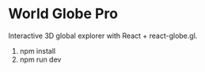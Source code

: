 # World Globe Pro

Interactive 3D global explorer with React + react-globe.gl.

1) npm install
2) npm run dev

